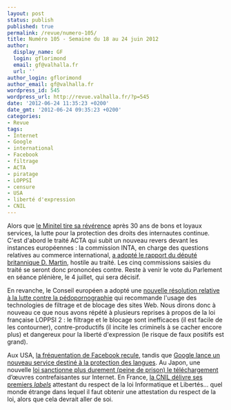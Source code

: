 ```yaml
---
layout: post
status: publish
published: true
permalink: /revue/numero-105/
title: Numéro 105 - Semaine du 18 au 24 juin 2012
author:
  display_name: GF
  login: gflorimond
  email: gf@valhalla.fr
  url: ''
author_login: gflorimond
author_email: gf@valhalla.fr
wordpress_id: 545
wordpress_url: http://revue.valhalla.fr/?p=545
date: '2012-06-24 11:35:23 +0200'
date_gmt: '2012-06-24 09:35:23 +0200'
categories:
- Revue
tags:
- Internet
- Google
- international
- Facebook
- filtrage
- ACTA
- piratage
- LOPPSI
- censure
- USA
- liberté d'expression
- CNIL
---
```

Alors que <a href="http://www.numerama.com/magazine/22978-le-minitel-fermera-dans-une-semaine.html">le Minitel tire sa révérence</a> après 30 ans de bons et loyaux services, la lutte pour la protection des droits des internautes continue. C'est d'abord le traité ACTA qui subit un nouveau revers devant les instances européennes : la commission INTA, en charge des questions relatives au commerce international, <a href="http://www.numerama.com/magazine/22947-l-accord-acta-rejete-au-parlement-europeen-le-vote-final-a-venir.html">a adopté le rapport du député britannique D. Martin</a>, hostile au traité. Les cinq commissions saisies du traité se seront donc prononcées contre. Reste à venir le vote du Parlement en séance plénière, le 4 juillet, qui sera décisif.

<p>En revanche, le Conseil européen a adopté une <a href="http://www.laquadrature.net/fr/les-gouvernements-de-lue-poussent-une-alliance-globale-pour-la-censure-du-net">nouvelle résolution relative à la lutte contre la pédopornographie</a> qui recommande l'usage des technologies de filtrage et de blocage des sites Web. Nous dirons donc à nouveau ce que nous avons répété à plusieurs reprises à propos de la loi française LOPPSI 2 : le filtrage et le blocage sont inefficaces (il est facile de les contourner), contre-productifs (il incite les criminels à se cacher encore plus) et dangereux pour la liberté d'expression (le risque de faux positifs est grand).</p>
<p>Aux USA, <a href="http://www.numerama.com/magazine/22970-la-frequentation-de-facebook-recule-aux-usa.html">la fréquentation de Facebook recule</a>, tandis que <a href="http://www.pcinpact.com/news/71867-google-langues-danger-donnees.htm">Google lance un nouveau service destiné à la protection des langues</a>. Au Japon, une nouvelle <a href="http://www.numerama.com/magazine/22939-le-japon-va-punir-plus-severement-le-piratage-sur-internet.html">loi sanctionne plus durement (peine de prison) le téléchargement</a> d’œuvres contrefaisantes sur Internet. En France, <a href="http://www.numerama.com/magazine/22942-les-premiers-labels-cnil-sont-delivres.html">la CNIL délivre ses premiers <em>labels</em></a> attestant du respect de la loi Informatique et Libertés... quel monde étrange dans lequel il faut obtenir une attestation du respect de la loi, alors que cela devrait aller de soi.</p>
